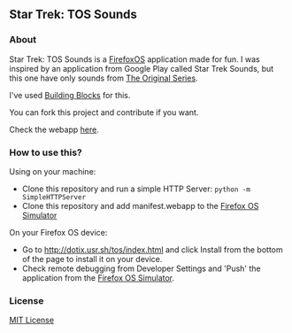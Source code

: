 ## Star Trek: TOS Sounds

### About 

Star Trek: TOS Sounds is a [FirefoxOS](http://www.mozilla.org/en-US/firefox/os/) application made for fun. I was inspired by an application from Google Play called Star Trek Sounds,
but this one have only sounds from [The Original Series](http://www.imdb.com/title/tt0060028/).

I've used [Building Blocks](https://github.com/buildingfirefoxos/Building-Blocks) for this.

You can fork this project and contribute if you want.

Check the webapp [here](http://dotix.usr.sh/tos/index.html).

### How to use this?

Using on your machine:

* Clone this repository and run a simple HTTP Server: ```python -m SimpleHTTPServer```
* Clone this repository and add manifest.webapp to the [Firefox OS Simulator](https://addons.mozilla.org/en-US/firefox/addon/firefox-os-simulator/)

On your Firefox OS device:

* Go to http://dotix.usr.sh/tos/index.html and click Install from the bottom of the page to install it on your device.
* Check remote debugging from Developer Settings and 'Push' the application from the [Firefox OS Simulator](https://addons.mozilla.org/en-US/firefox/addon/firefox-os-simulator/).

### License

[MIT License](https://github.com/radubogdan/star-trek-tos-sounds/blob/master/LICENSE)
